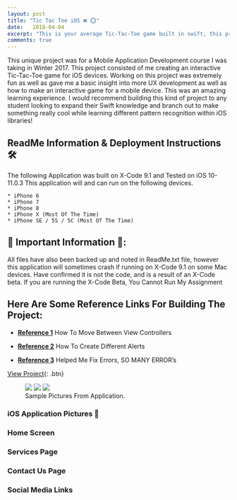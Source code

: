 ```yaml
---
layout: post
title: "Tic Tac Toe iOS ❌ ⭕️"
date:   2018-04-04
excerpt: "This is your average Tic-Tac-Toe game built in swift, this project was built as part of a in class for a mobile development course. I found this to be a great learning experience on patterns and how to get Swift code to recognize them"
comments: true
---
```


This unique project was for a Mobile Application Development course I was taking in Winter 2017. This project consisted of me creating an interactive Tic-Tac-Toe game for iOS devices. Working on this project was extremely fun as well as gave me a basic insight into more UX development as well as how to make an interactive game for a mobile device. This was an amazing learning experience. I would recommend building this kind of project to any student looking to expand their Swift knowledge and branch out to make something really cool while learning different pattern recognition within iOS libraries!

## ReadMe Information & Deployment Instructions 🛠

The following Application was built on X-Code 9.1 and Tested on iOS 10-11.0.3
This application will and can run on the following devices.

	* iPhone 6
	* iPhone 7
	* iPhone 8
	* iPhone X (Most Of The Time)
	* iPhone SE / 5S / 5C (Most Of The Time)

## 🔌 Important Information 🔌:
All files have also been backed up and noted in ReadMe.txt file, however this application will sometimes crash if running on X-Code 9.1 on some Mac devices. Have confirmed it is not the code, and is a result of an X-Code beta. If you are running the X-Code Beta, You Cannot Run My Assignment

## Here Are Some Reference Links For Building The Project:

* <a href="https://appsandbiscuits.com/move-between-view-controllers-with-segues-ios-9-7e231159e8f4"><b>Reference 1</b></a> How To Move Between View Controllers

* <a href="https://www.youtube.com/watch?v=lDMV8Um_8n8"><b>Reference 2</b></a> How To Create Different Alerts

* <a href="https://teamtreehouse.com/community/thread-1-signal-sigabrt-at-the-end
"><b>Reference 3</b></a> Helped Me Fix Errors, SO MANY ERROR’s

[View Project](https://github.com/ImranJuma/TicTacToeiOS){: .btn}

<figure class="third">
	<img src="http://placehold.it/600x300.jpg">
	<img src="http://placehold.it/600x300.jpg">
	<img src="http://placehold.it/600x300.jpg">
  <figcaption>Sample Pictures From Application.</figcaption>
</figure>

### iOS Application Pictures 📸

### Home Screen

### Services Page

### Contact Us Page

### Social Media Links
